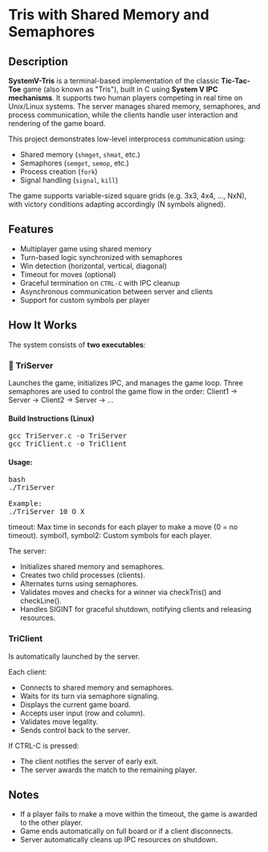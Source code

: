 # Tris with Shared Memory and Semaphores

## Description
**SystemV-Tris** is a terminal-based implementation of the classic **Tic-Tac-Toe** game (also known as "Tris"), built in C using **System V IPC mechanisms**. It supports two human players competing in real time on Unix/Linux systems. The server manages shared memory, semaphores, and process communication, while the clients handle user interaction and rendering of the game board.

This project demonstrates low-level interprocess communication using:
- Shared memory (`shmget`, `shmat`, etc.)
- Semaphores (`semget`, `semop`, etc.)
- Process creation (`fork`)
- Signal handling (`signal`, `kill`)

The game supports variable-sized square grids (e.g. 3x3, 4x4, ..., NxN), with victory conditions adapting accordingly (N symbols aligned).

## Features
- Multiplayer game using shared memory
- Turn-based logic synchronized with semaphores
- Win detection (horizontal, vertical, diagonal)
- Timeout for moves (optional)
- Graceful termination on `CTRL-C` with IPC cleanup
- Asynchronous communication between server and clients
- Support for custom symbols per player

## How It Works
The system consists of **two executables**:

### 🧠 TriServer
Launches the game, initializes IPC, and manages the game loop. Three semaphores are used to control the game flow in the order: Client1 → Server → Client2 → Server → ...

#### Build Instructions (Linux)
<pre>gcc TriServer.c -o TriServer
gcc TriClient.c -o TriClient</pre>

#### Usage:
<pre>bash
./TriServer <timeout> <symbol1> <symbol2>

Example:
./TriServer 10 O X</pre>

timeout: Max time in seconds for each player to make a move (0 = no timeout).
symbol1, symbol2: Custom symbols for each player.

The server:
- Initializes shared memory and semaphores.
- Creates two child processes (clients).
- Alternates turns using semaphores.
- Validates moves and checks for a winner via checkTris() and checkLine().
- Handles SIGINT for graceful shutdown, notifying clients and releasing resources.

### TriClient
Is automatically launched by the server.

Each client:
- Connects to shared memory and semaphores.
- Waits for its turn via semaphore signaling.
- Displays the current game board.
- Accepts user input (row and column).
- Validates move legality.
- Sends control back to the server.

If CTRL-C is pressed:
- The client notifies the server of early exit.
- The server awards the match to the remaining player.

## Notes
- If a player fails to make a move within the timeout, the game is awarded to the other player.
- Game ends automatically on full board or if a client disconnects.
- Server automatically cleans up IPC resources on shutdown.
